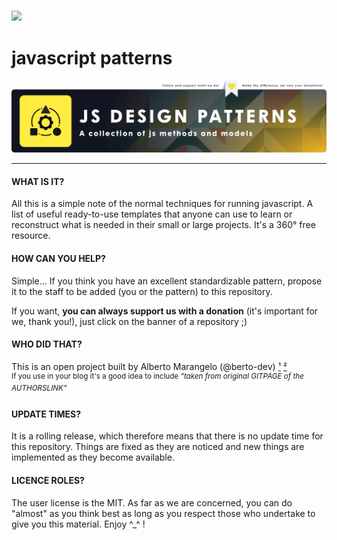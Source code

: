 [<sub>![](https://img.shields.io/badge/❮❮_BACK_TO_COLLECTION_HOMEPAGE-lavender.svg)</sub>](https://github.com/js-collection)
---
# javascript patterns

<a href="https://github.com/sponsors/js-collection">
  <img src="./.depot/banner.jspatterns.webp" alt="javascript patterns">
</a>

---

#### WHAT IS IT?
All this is a simple note of the normal techniques for running javascript. A list of useful ready-to-use templates that anyone can use to learn or reconstruct what is needed in their small or large projects. It's a 360° free resource.
<br>

#### HOW CAN YOU HELP?
Simple... If you think you have an excellent standardizable pattern, propose it to the staff to be added (you or the pattern) to this repository.

If you want, <b>you can always support us with a donation</b> (it's important for we, thank you!), just click on the banner of a repository ;)
<br>

#### WHO DID THAT?
This is an open project built by Alberto Marangelo (@berto-dev) [¹](https://berto.dev) [²](https://github.com/berto-dev) <br>
<sup>If you use in your blog it's a good idea to include <i>"taken from original GITPAGE of the AUTHORSLINK"</i></sup>
<br>

#### UPDATE TIMES?
It is a rolling release, which therefore means that there is no update time for this repository. Things are fixed as they are noticed and new things are implemented as they become available.
<br>

#### LICENCE ROLES?
The user license is the MIT. As far as we are concerned, you can do "almost" as you think best as long as you respect those who undertake to give you this material. Enjoy ^_^ !

